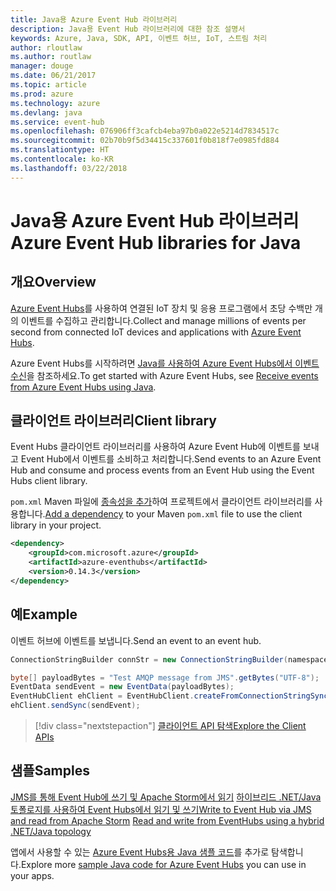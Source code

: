 ```yaml
---
title: Java용 Azure Event Hub 라이브러리
description: Java용 Event Hub 라이브러리에 대한 참조 설명서
keywords: Azure, Java, SDK, API, 이벤트 허브, IoT, 스트림 처리
author: rloutlaw
ms.author: routlaw
manager: douge
ms.date: 06/21/2017
ms.topic: article
ms.prod: azure
ms.technology: azure
ms.devlang: java
ms.service: event-hub
ms.openlocfilehash: 076906ff3cafcb4eba97b0a022e5214d7834517c
ms.sourcegitcommit: 02b70b9f5d34415c337601f0b818f7e0985fd884
ms.translationtype: HT
ms.contentlocale: ko-KR
ms.lasthandoff: 03/22/2018
---
```

# <a name="azure-event-hub-libraries-for-java"></a><span data-ttu-id="77ec2-104">Java용 Azure Event Hub 라이브러리</span><span class="sxs-lookup"><span data-stu-id="77ec2-104">Azure Event Hub libraries for Java</span></span>

## <a name="overview"></a><span data-ttu-id="77ec2-105">개요</span><span class="sxs-lookup"><span data-stu-id="77ec2-105">Overview</span></span>

<span data-ttu-id="77ec2-106">[Azure Event Hubs](/azure/event-hubs/event-hubs-what-is-event-hubs)를 사용하여 연결된 IoT 장치 및 응용 프로그램에서 초당 수백만 개의 이벤트를 수집하고 관리합니다.</span><span class="sxs-lookup"><span data-stu-id="77ec2-106">Collect and manage millions of events per second from connected IoT devices and applications with [Azure Event Hubs](/azure/event-hubs/event-hubs-what-is-event-hubs).</span></span>

<span data-ttu-id="77ec2-107">Azure Event Hubs를 시작하려면 [Java를 사용하여 Azure Event Hubs에서 이벤트 수신](/azure/event-hubs/event-hubs-java-get-started-receive-eph)을 참조하세요.</span><span class="sxs-lookup"><span data-stu-id="77ec2-107">To get started with Azure Event Hubs, see [Receive events from Azure Event Hubs using Java](/azure/event-hubs/event-hubs-java-get-started-receive-eph).</span></span>


## <a name="client-library"></a><span data-ttu-id="77ec2-108">클라이언트 라이브러리</span><span class="sxs-lookup"><span data-stu-id="77ec2-108">Client library</span></span>

<span data-ttu-id="77ec2-109">Event Hubs 클라이언트 라이브러리를 사용하여 Azure Event Hub에 이벤트를 보내고 Event Hub에서 이벤트를 소비하고 처리합니다.</span><span class="sxs-lookup"><span data-stu-id="77ec2-109">Send events to an Azure Event Hub and consume and process events from an Event Hub using the Event Hubs client library.</span></span>

<span data-ttu-id="77ec2-110">`pom.xml` Maven 파일에 [종속성을 추가](https://maven.apache.org/guides/getting-started/index.html#How_do_I_use_external_dependencies)하여 프로젝트에서 클라이언트 라이브러리를 사용합니다.</span><span class="sxs-lookup"><span data-stu-id="77ec2-110">[Add a dependency](https://maven.apache.org/guides/getting-started/index.html#How_do_I_use_external_dependencies) to your Maven `pom.xml` file to use the client library in your project.</span></span>  

```XML
<dependency>
    <groupId>com.microsoft.azure</groupId>
    <artifactId>azure-eventhubs</artifactId>
    <version>0.14.3</version>
</dependency>
```   

## <a name="example"></a><span data-ttu-id="77ec2-111">예</span><span class="sxs-lookup"><span data-stu-id="77ec2-111">Example</span></span>

<span data-ttu-id="77ec2-112">이벤트 허브에 이벤트를 보냅니다.</span><span class="sxs-lookup"><span data-stu-id="77ec2-112">Send an event to an event hub.</span></span>

```java
ConnectionStringBuilder connStr = new ConnectionStringBuilder(namespaceName, eventHubName,sasKeyName, sasKey);

byte[] payloadBytes = "Test AMQP message from JMS".getBytes("UTF-8");
EventData sendEvent = new EventData(payloadBytes);
EventHubClient ehClient = EventHubClient.createFromConnectionStringSync(connStr.toString());
ehClient.sendSync(sendEvent);
```

> [!div class="nextstepaction"]
> [<span data-ttu-id="77ec2-113">클라이언트 API 탐색</span><span class="sxs-lookup"><span data-stu-id="77ec2-113">Explore the Client APIs</span></span>](/java/api/overview/azure/eventhub/client)


## <a name="samples"></a><span data-ttu-id="77ec2-114">샘플</span><span class="sxs-lookup"><span data-stu-id="77ec2-114">Samples</span></span>

<span data-ttu-id="77ec2-115">[JMS를 통해 Event Hub에 쓰기 및 Apache Storm에서 읽기][1]
[하이브리드 .NET/Java 토폴로지를 사용하여 Event Hubs에서 읽기 및 쓰기][2]</span><span class="sxs-lookup"><span data-stu-id="77ec2-115">[Write to Event Hub via JMS and read from Apache Storm][1]
[Read and write from EventHubs using a hybrid .NET/Java topology][2]</span></span> 

[1]: https://github.com/Azure-Samples/event-hubs-java-storm-sender-jms-receiver
[2]: https://github.com/Azure-Samples/hdinsight-dotnet-java-storm-eventhub

<span data-ttu-id="77ec2-116">앱에서 사용할 수 있는 [Azure Event Hubs용 Java 샘플 코드](https://azure.microsoft.com/resources/samples/?platform=java&term=event)를 추가로 탐색합니다.</span><span class="sxs-lookup"><span data-stu-id="77ec2-116">Explore more [sample Java code for Azure Event Hubs](https://azure.microsoft.com/resources/samples/?platform=java&term=event) you can use in your apps.</span></span>

